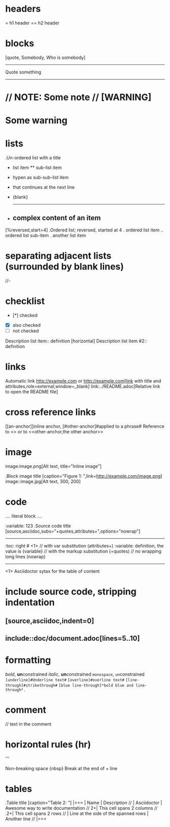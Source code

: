 # headers

= h1 header
== h2 header

# blocks

[quote, Somebody, Who is somebody]

---

Quote something

---

//
NOTE: Some note
//
[WARNING]
====
Some warning
====

# lists

.Un-ordered list with a title

- list item
  \*\* sub-list item

* hypen as sub-sub-list item

- that continues at the next line

* {blank}

- ***
  ## complex content of an item

[%reversed,start=4]
.Ordered list; reversed, started at 4
. ordered list item
.. ordered list sub-item
. another list item

# separating adjacent lists (surrounded by blank lines)

//-

# checklist

- [*] checked
- [x] also checked
- [ ] not checked

Description list item:: definition
[horizontal]
Description list item #2:: definition

# links

Automatic link http://example.com or
http://example.com[link with title and attributes,role=external,window=\_blank]
link:../README.adoc[Relative link to open the README file]

# cross reference links

[[an-anchor]]inline anchor, [#other-anchor]#applied to a phrase#
Reference to <<an-anchor>> or to <<other-anchor,the other anchor>>

# image

image:image.png[Alt text, title="Inline image"]

.Block image title
[caption="Figure 1: ",link=http://example.com/image.png]
image::image.jpg[Alt text, 300, 200]

# code

....
literal block
....

:variable: 123
.Source code title
[source,asciidoc,subs="+quotes,attributes+",options="nowrap"]

---

:toc: right # <1>
// with var substitution (attributes+)
:variable: definition, the value is {variable}
// with the markup substitution (+quotes)
// no wrapping long lines (nowrap)

---

<1> Asciidoctor sytax for the table of content

# include source code, stripping indentation

## [source,asciidoc,indent=0]

## include::doc/document.adoc[lines=5..10]

# formatting

_bold_, **un**constrained
_italic_, **un**constrained
`monospace`, `un`constrained
`[underline]#Underline text#`
`[overline]#overline text#`
`[line-through]#strikethrough#`
`[blue line-through]*bold blue and line-through*.`

# comment

// text in the comment

# horizontal rules (hr)

'''

Non-breaking space {nbsp}
Break at the end of +
line

# tables

.Table title
[caption="Table 2: "]
|===
| Name | Description
//
| Asciidoctor
| Awesome way to write documentation
//
2+| This cell spans 2 columns
//
.2+| This cell spans 2 rows
//
| Line at the side of the spanned rows
| Another line
//
|===
